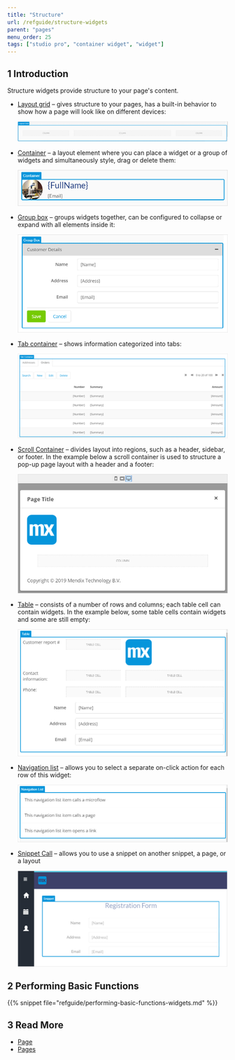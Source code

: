 ```yaml
---
title: "Structure"
url: /refguide/structure-widgets
parent: "pages"
menu_order: 25
tags: ["studio pro", "container widget", "widget"]
---
```


## 1 Introduction

Structure  widgets provide structure to your page's content.

* [Layout grid](layout-grid) – gives structure to your pages, has a built-in behavior to show how a page will look like on different devices:

    ![Layout Grid Example](attachments/structure-widgets/layout-grid-example.png)

* [Container](container) – a layout element where you can place a widget or a group of widgets and simultaneously style, drag or delete them:

    ![Container Example](attachments/structure-widgets/container-example.png)

* [Group box](group-box) – groups widgets together, can be configured to collapse or expand with all elements inside it:

    ![Group Box Example](attachments/structure-widgets/group-box-example.png)

* [Tab container](tab-container) – shows information categorized into tabs:

    ![Tab Container Example](attachments/structure-widgets/tab-container-example.png)

* [Scroll Container](scroll-container) – divides layout into regions, such as a header, sidebar, or footer. In the example below a scroll container is used to structure a pop-up page layout with a header and a footer:

    ![Scroll Container Example](attachments/structure-widgets/scroll-container-example.png)

* [Table](table) – consists of a number of rows and columns; each table cell can contain widgets. In the example below, some table cells contain widgets and some are still empty:

    ![Table Example](attachments/structure-widgets/table-example.png)

* [Navigation list](navigation-list) – allows you to select a separate on-click action for each row of this widget:

    ![Navigation List Example](attachments/structure-widgets/navigation-list-example.png)

* [Snippet Call](snippet-call) – allows you to use a snippet on another snippet, a page, or a layout

  ![](attachments/structure-widgets/snippet-call-design-mode-example.png)

## 2 Performing Basic Functions

{{% snippet file="refguide/performing-basic-functions-widgets.md" %}}

## 3 Read More

* [Page](page)
* [Pages](pages)